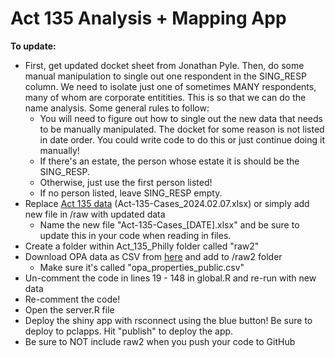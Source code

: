 # Act 135 Analysis + Mapping App

**To update:**

- First, get updated docket sheet from Jonathan Pyle. Then, do some manual manipulation to single out one respondent in the SING_RESP column. We need to isolate just one of sometimes MANY respondents, many of whom are corporate entitities. This is so that we can do the name analysis. Some general rules to follow:
  - You will need to figure out how to single out the new data that needs to be manually manipulated. The docket for some reason is not listed in date order. You could write code to do this or just continue doing it manually!
  - If there's an estate, the person whose estate it is should be the SING_RESP.
  - Otherwise, just use the first person listed!
  - If no person listed, leave SING_RESP empty. 
- Replace [Act 135 data](https://github.com/lizard12995/Act-135/blob/main/Act_135_Philly/raw/Act-135-Cases_2024.02.07.xlsx) (Act-135-Cases_2024.02.07.xlsx) or simply add new file in /raw with updated data
  - Name the new file "Act-135-Cases_[DATE].xlsx" and be sure to update this in your code when reading in files.
- Create a folder within Act_135_Philly folder called "raw2"
- Download OPA data as CSV from [here](https://opendataphilly.org/datasets/philadelphia-properties-and-assessment-history/) and add to /raw2 folder
  - Make sure it's called "opa_properties_public.csv"
- Un-comment the code in lines 19 - 148 in global.R and re-run with new data
- Re-comment the code!
- Open the server.R file
- Deploy the shiny app with rsconnect using the blue button! Be sure to deploy to pclapps. Hit "publish" to deploy the app.
- Be sure to NOT include raw2 when you push your code to GitHub
